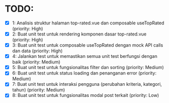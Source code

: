 # TODO:

- [x] 1: Analisis struktur halaman top-rated.vue dan composable useTopRated (priority: High)
- [x] 2: Buat unit test untuk rendering komponen dasar top-rated.vue (priority: High)
- [x] 3: Buat unit test untuk composable useTopRated dengan mock API calls dan data (priority: High)
- [x] 4: Jalankan test untuk memastikan semua unit test berfungsi dengan baik (priority: Medium)
- [x] 5: Buat unit test untuk fungsionalitas filter dan sorting (priority: Medium)
- [x] 6: Buat unit test untuk status loading dan penanganan error (priority: Medium)
- [x] 7: Buat unit test untuk interaksi pengguna (perubahan kriteria, kategori, tahun) (priority: Medium)
- [x] 8: Buat unit test untuk fungsionalitas modal post terkait (priority: Low)
